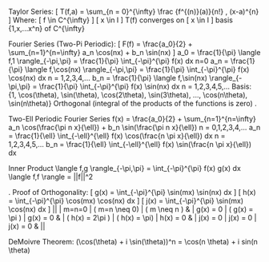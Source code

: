 
Taylor Series: \[ T(f,a) = \sum_{n = 0}^{\infty} \frac {f^{(n)}(a)}{n!} \, (x-a)^{n} \]
	Where:
		\[ f \in C^{\infty} \]
		\[ x \in I \]
			T(f) converges on \[ x \in I \]
		basis {1,x,...x^n} of C^{\infty}

Fourier Series (Two-Pi Periodic): \[ F(f) = \frac{a_0}{2} + \sum_{n=1}^{n=\infty} a_n \cos(nx) + b_n \sin(nx) \]
	a_0 = \frac{1}{\pi} \langle f,1 \rangle_{-\pi,\pi} = \frac{1}{\pi} \int_{-\pi}^{\pi} f(x) dx
		n=0
	a_n = \frac{1}{\pi} \langle f,\cos(nx) \rangle_{-\pi,\pi} = \frac{1}{\pi} \int_{-\pi}^{\pi} f(x) \cos(nx) dx
		n = 1,2,3,4,...
	b_n = \frac{1}{\pi} \langle f,\sin(nx) \rangle_{-\pi,\pi} = \frac{1}{\pi} \int_{-\pi}^{\pi} f(x) \sin(nx) dx
		n = 1,2,3,4,5,...
	Basis: {1, \cos(\theta), \sin(\theta), \cos(2\theta), \sin(3\theta), ..., \cos(n\theta), \sin(n\theta)}
		Orthogonal (integral of the products of the functions is zero)
.

Two-Ell Periodic Fourier Series
f(x) = \frac{a_0}{2} + \sum_{n=1}^{n=\infty} a_n \cos(\frac{\pi n x}{\ell}) + b_n \sin(\frac{\pi n x}{\ell})
	n = 0,1,2,3,4,…
		a_n = \frac{1}{\ell} \int_{-\ell}^{\ell} f(x) \cos(\frac{n \pi x}{\ell}) dx
	n = 1,2,3,4,5,…
		b_n = \frac{1}{\ell} \int_{-\ell}^{\ell} f(x) \sin(\frac{n \pi x}{\ell}) dx


Inner Product \langle f,g \rangle_{-\pi,\pi} = \int_{-\pi}^{\pi} f(x) g(x) dx
\langle f,f \rangle = ||f||^2
	
.
Proof of Orthogonality:
	\[ g(x) = \int_{-\pi}^{\pi} \sin(mx) \sin(nx) dx \]
	\[ h(x) = \int_{-\pi}^{\pi} \cos(mx) \cos(nx) dx \]
	\[ j(x) = \int_{-\pi}^{\pi} \sin(mx) \cos(nx) dx \]
	||
	| m=n=0				| \( m=n \neq 0\)	| \( m \neq n \)	&
	| g(x) = 0			| \( g(x) = \pi \)	| g(x) = 0			&
	| \( h(x) = 2\pi \)	| \( h(x) = \pi\)	| h(x) = 0			&
	| j(x) = 0			| j(x) = 0			| j(x) = 0			&
	||





DeMoivre Theorem: (\cos(\theta) + i \sin(\theta))^n = \cos(n \theta) + i sin(n \theta)

